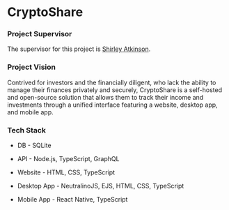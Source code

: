 # CryptoShare

### Project Supervisor

The supervisor for this project is [Shirley Atkinson](https://www.github.com/shirleyatkinson).

### Project Vision

Contrived for investors and the financially diligent, who lack the ability to manage their finances privately and securely, CryptoShare is a self-hosted and open-source solution that allows them to track their income and investments through a unified interface featuring a website, desktop app, and mobile app.

### Tech Stack

- DB - SQLite

- API - Node.js, TypeScript, GraphQL

- Website - HTML, CSS, TypeScript

- Desktop App - NeutralinoJS, EJS, HTML, CSS, TypeScript

- Mobile App - React Native, TypeScript
